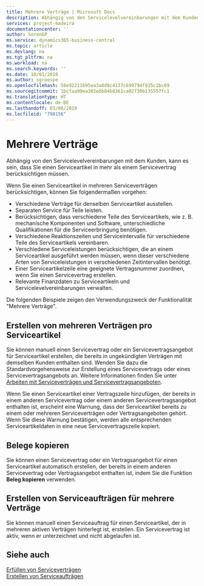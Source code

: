 ```yaml
---
title: Mehrere Verträge | Microsoft Docs
description: Abhängig von den Servicelevelvereinbarungen mit dem Kunden, kann es sein, dass Sie einen Serviceartikel in mehr als einem Servicevertrag berücksichtigen müssen.
services: project-madeira
documentationcenter: ''
author: SorenGP
ms.service: dynamics365-business-central
ms.topic: article
ms.devlang: na
ms.tgt_pltfrm: na
ms.workload: na
ms.search.keywords: ''
ms.date: 10/01/2018
ms.author: sgroespe
ms.openlocfilehash: 58e92211695ea3a8d8c4137c699794f935c1bc69
ms.sourcegitcommit: 1bcfaa99ea302e6b84b8361ca02730b135557fc1
ms.translationtype: HT
ms.contentlocale: de-DE
ms.lasthandoff: 03/08/2019
ms.locfileid: "798156"
---
```

# <a name="multiple-contracts"></a>Mehrere Verträge
Abhängig von den Servicelevelvereinbarungen mit dem Kunden, kann es sein, dass Sie einen Serviceartikel in mehr als einem Servicevertrag berücksichtigen müssen.  
  
Wenn Sie einen Serviceartikel in mehreren Serviceverträgen berücksichtigen, können Sie folgendermaßen vorgehen:  
  
* Verschiedene Verträge für denselben Serviceartikel ausstellen.  
* Separaten Service für Teile leisten.  
* Berücksichtigen, dass verschiedene Teile des Serviceartikels, wie z. B. mechanische Komponenten und Software, unterschiedliche Qualifikationen für die Serviceerbringung benötigen.  
* Verschiedene Reaktionszeiten und Serviceintervalle für verschiedene Teile des Serviceartikels vereinbaren.  
* Verschiedene Serviceleistungen berücksichtigen, die an einem Serviceartikel ausgeführt werden müssen, wenn dieser verschiedene Arten von Serviceleistungen in verschiedenen Zeitintervallen benötigt.  
* Einer Serviceartikelzeile eine geeignete Vertragsnummer zuordnen, wenn Sie einen Servicevertrag erstellen.  
* Relevante Finanzdaten zu Serviceartikeln und Servicelevelvereinbarungen verwalten.  
  
Die folgenden Beispiele zeigen den Verwendungszweck der Funktionalität "Mehrere Verträge".  
  
## <a name="creating-multiple-contracts-per-service-item"></a>Erstellen von mehreren Verträgen pro Serviceartikel  
Sie können manuell einen Servicevertrag oder ein Servicevertragsangebot für Serviceartikel erstellen, die bereits in ungekündigten Verträgen mit demselben Kunden enthalten sind. Wenden Sie dazu die Standardvorgehensweise zur Erstellung eines Servicevertrags oder eines Servicevertragsangebots an. Weitere Informationen finden Sie unter [Arbeiten mit Serviceverträgen und Servicevertragsangeboten](service-how-to-create-service-contracts-and-service-contract-quotes.md).  
  
Wenn Sie einen Serviceartikel einer Vertragszeile hinzufügen, der bereits in einem anderen Servicevertrag oder einem anderen Servicevertragsangebot enthalten ist, erscheint eine Warnung, dass der Serviceartikel bereits zu einem oder mehreren Serviceverträgen oder Vertragsangeboten gehört. Wenn Sie diese Warnung bestätigen, werden alle entsprechenden Serviceartikeldaten in eine neue Servicevertragszeile kopiert.  
  
## <a name="copying-documents"></a>Belege kopieren  
Sie können einen Servicevertrag oder ein Vertragsangebot für einen Serviceartikel automatisch erstellen, der bereits in einem anderen Servicevertrag oder Vertragsangebot enthalten ist, indem Sie die Funktion **Beleg kopieren** verwenden.  
  
## <a name="creating-service-orders-for-multiple-contracts"></a>Erstellen von Serviceaufträgen für mehrere Verträge  
Sie können manuell einen Serviceauftrag für einen Serviceartikel, der in mehreren aktiven Verträgen hinterlegt ist, erstellen. Ein Servicevertrag ist aktiv, wenn er unterzeichnet und nicht abgelaufen ist.  
  
## <a name="see-also"></a>Siehe auch  
[Erfüllen von Serviceverträgen](service-fulfill-service-contracts.md)  
[Erstellen von Serviceaufträgen](service-how-to-create-service-orders.md)  

